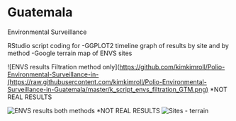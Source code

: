 # Guatemala
Environmental Surveillance

RStudio script coding for 
-GGPLOT2 timeline graph of results by site and by method
-Google terrain map of ENVS sites

![ENVS results Filtration method only](https://github.com/kimkimroll/Polio-Environmental-Surveillance-in-(https://raw.githubusercontent.com/kimkimroll/Polio-Environmental-Surveillance-in-Guatemala/master/k_script_envs_filtration_GTM.png)
*NOT REAL RESULTS

![ENVS results both methods](https://raw.githubusercontent.com/kimkimroll/Guatemala_environmental_surveillance/199468c3a84f689bb47f49c176c89fa1c3fbe068/envs_results_both_methods.png)
*NOT REAL RESULTS
![Sites - terrain](https://raw.githubusercontent.com/kimkimroll/Guatemala_environmental_surveillance/master/guatemalafinal1.png)
